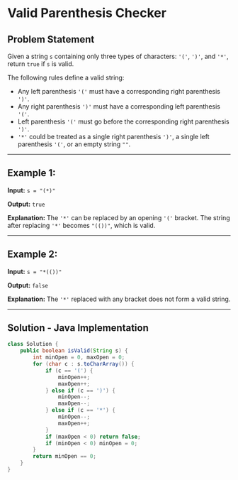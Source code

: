# Valid Parenthesis Checker

## Problem Statement
Given a string `s` containing only three types of characters: `'('`, `')'`, and `'*'`, return `true` if `s` is valid.

The following rules define a valid string:
- Any left parenthesis `'('` must have a corresponding right parenthesis `')'`.
- Any right parenthesis `')'` must have a corresponding left parenthesis `'('`.
- Left parenthesis `'('` must go before the corresponding right parenthesis `')'`.
- `'*'` could be treated as a single right parenthesis `')'`, a single left parenthesis `'('`, or an empty string `""`.

---

## Example 1:
**Input:**
`s = "(*)"`

**Output:**
`true`

**Explanation:**
The `'*'` can be replaced by an opening `'('` bracket. The string after replacing `'*'` becomes `"(())"`, which is valid.

---

## Example 2:
**Input:**
`s = "*(())"`

**Output:**
`false`

**Explanation:**
The `'*'` replaced with any bracket does not form a valid string.

---

## Solution - Java Implementation
```java
class Solution {
    public boolean isValid(String s) {
        int minOpen = 0, maxOpen = 0;
        for (char c : s.toCharArray()) {
            if (c == '(') {
                minOpen++;
                maxOpen++;
            } else if (c == ')') {
                minOpen--;
                maxOpen--;
            } else if (c == '*') {
                minOpen--;
                maxOpen++;
            }
            if (maxOpen < 0) return false;
            if (minOpen < 0) minOpen = 0;
        }
        return minOpen == 0;
    }
}
